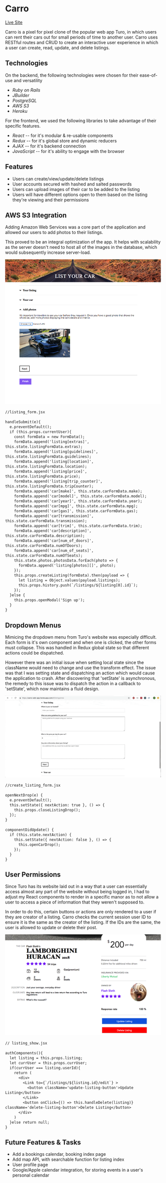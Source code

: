 # Carro

[Live Site](https://carro-web-app.herokuapp.com/#/)

Carro is a pixel for pixel clone of the popular web app Turo, in which users can rent their cars out for small
periods of time to another user. Carro uses RESTful routes and CRUD to create an interactive user 
experience in which a user can create, read, update, and delete listings.

## Technologies
On the backend, the following technologies were chosen for their ease-of-use and versatility
* *Ruby on Rails*
* *JBuilder*
* *PostgreSQL*
* *AWS S3*
* *Heroku*

For the frontend, we used the following libraries to take advantage of their specific features.
* *React* -- for it's modular & re-usable components
* *Redux* -- for it's global store and dynamic reducers
* *AJAX* -- for it's backend connection 
* *JavaScript* -- for it's ability to engage with the browser

## Features
* Users can create/view/update/delete listings
* User accounts secured with hashed and salted passwords
* Users can upload images of their car to be added to the listing
* Users will have different options open to them based on the listing they're viewing and their permissions

## AWS S3 Integration
Adding Amazon Web Services was a core part of the application and allowed our users to add photos to their listings.

This proved to be an integral optimization of the app. It helps with scalability as the server doesn't need to host all of the images in the database, which would subsequently increase server-load.

![AWS Image](https://github.com/Brent1LT/Carro/blob/master/app/assets/images/readme1.png)
```
//listing_form.jsx

handleSubmit(e){
  e.preventDefault();
  if (this.props.currentUser){
    const formData = new FormData();
    formData.append('listing[extras]', this.state.listingFormData.extras);
    formData.append('listing[guidelines]', this.state.listingFormData.guidelines);
    formData.append('listing[location]', this.state.listingFormData.location);
    formData.append('listing[price]', this.state.listingFormData.price);
    formData.append('listing[trip_counter]', this.state.listingFormData.tripCounter);
    formData.append('car[make]', this.state.carFormData.make);
    formData.append('car[model]', this.state.carFormData.model);
    formData.append('car[year]', this.state.carFormData.year);
    formData.append('car[mpg]', this.state.carFormData.mpg);
    formData.append('car[gas]', this.state.carFormData.gas);
    formData.append('car[transmission]', this.state.carFormData.transmission);
    formData.append('car[trim]', this.state.carFormData.trim);
    formData.append('car[description]', this.state.carFormData.description);
    formData.append('car[num_of_doors]', this.state.carFormData.numOfDoors);
    formData.append('car[num_of_seats]', this.state.carFormData.numOfSeats);
    this.state.photos.photosData.forEach(photo => {
      formData.append('listing[photos][]', photo);
    });
    this.props.createListing(formData).then(payload => {
      let listing = Object.values(payload.listings);
      this.props.history.push(`/listings/${listing[0].id}`);
    });
  }else {
    this.props.openModal('Sign up');
  }
}

```
## Dropdown Menus
Mimicing the dropdown menu from Turo's website was especially difficult. Each form is 
it's own component and when one is clicked, the other forms must collapse. This was handled
in Redux global state so that different actions could be dispatched.

However there was an initial issue when setting local state since the className would need to change 
and use the transform effect. The issue was that I was setting state and dispatching an action which would 
cause the application to crash. After discovering that 'setState' is asynchronous, the remedy to this issue
was to dispatch the action in a callback to 'setState', which now maintains a fluid design.

![Dropdown](https://github.com/Brent1LT/Carro/blob/master/app/assets/images/dropdown_readme.gif)

```
//create_listing_form.jsx

openNextDrop(e) {
  e.preventDefault();
  this.setState({ nextAction: true }, () => {
    this.props.closeListingDrop();
  });
}

componentDidUpdate() {
  if (this.state.nextAction) {
    this.setState({ nextAction: false }, () => {
      this.openCarDrop();
    });
  }
}

```

## User Permissions
Since Turo has its website laid out in a way that a user can essentially access almost
any part of the website without being logged in, I had to adjust my React components to 
render in a specific manor as to not allow a user to access a piece of information that they
weren't supposed to. 

In order to do this, certain buttons or actions are only rendered to a user if they are creator of
a listing. Carro checks the current session user ID to ensure it is the same as the creator of the 
listing. If the IDs are the same, the user is allowed to update or delete their post.

![Permissions Image](https://github.com/Brent1LT/Carro/blob/master/app/assets/images/CRUD_readme.png)

```
// listing_show.jsx

authComponents(){
  let listing = this.props.listing;
  let currUser = this.props.currUser;
  if(currUser === listing.userId){
    return (
      <div>
        <Link to={`/listings/${listing.id}/edit`} >
          <button className='update-listing-button'>Update Listing</button>
        </Link>
        <button onClick={() => this.handleDelete(listing)} className='delete-listing-button'>Delete Listing</button>
      </div>
    )
  }else return null;
}

```

## Future Features & Tasks
* Add a bookings calendar, booking index page
* Add map API, with searchable function for listing index
* User profile page
* Google/Apple calendar integration, for storing events in a user's personal calendar
